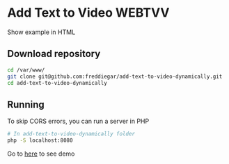 # Add Text to Video WEBTVV

Show example in HTML

## Download repository

```bash
cd /var/www/
git clone git@github.com:freddiegar/add-text-to-video-dynamically.git
cd add-text-to-video-dynamically
```

## Running

To skip CORS errors, you can run a server in PHP

```bash
# In add-text-to-video-dynamically folder
php -S localhost:8080
```

Go to [here](https://localhost:8080) to see demo